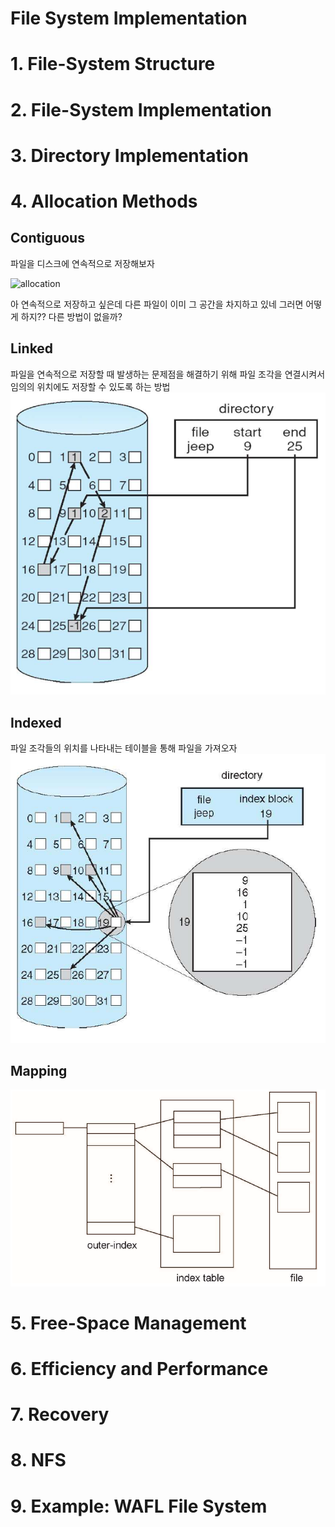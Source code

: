 File System Implementation
=====
# 1. File-System Structure



# 2. File-System Implementation

# 3. Directory Implementation

# 4. Allocation Methods

## Contiguous
파일을 디스크에 연속적으로 저장해보자

![allocation](./image/allocation.png)

아 연속적으로 저장하고 싶은데 다른 파일이 이미 그 공간을 차지하고 있네 그러면 어떻게 하지?? 다른 방법이 없을까?

## Linked
파일을 연속적으로 저장할 때 발생하는 문제점을 해결하기 위해 파일 조각을 연결시켜서 임의의 위치에도 저장할 수 있도록 하는 방법
![linked](./image/linked_allocation.png)

## Indexed
파일 조각들의 위치를 나타내는 테이블을 통해 파일을 가져오자
![indexed](./image/index_allocation.png)

## Mapping

![mapping](./image/mapping_allocation.png)

# 5. Free-Space Management

# 6. Efficiency and Performance

# 7. Recovery

# 8. NFS

# 9. Example: WAFL File System